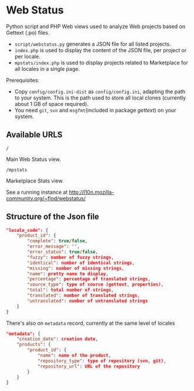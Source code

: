 Web Status
=========

Python script and PHP Web views used to analyze Web projects based on Gettext (.po) files.
* ```script/webstatus.py``` generates a JSON file for all listed projects.
* ```index.php``` is used to display the content of the JSON file, per project or per locale.
* ```mpstats/index.php``` is used to display projects related to Marketplace for all locales in a single page.

Prerequisites:
* Copy ```config/config.ini-dist``` as ```config/config.ini```, adapting the path to your system. This is the path used to store all local clones (currently about 1 GB of space required).
* You need ```git```, ```svn``` and ```msgfmt```(included in package *gettext*) on your system.

## Available URLS
```
/
```
Main Web Status view.

```
/mpstats
```
Marketplace Stats view.

See a running instance at http://l10n.mozilla-community.org/~flod/webstatus/

## Structure of the Json file

```JSON
"locale_code": {
    "product_id": {
        "complete": true/false,
        "error_message": "",
        "error_status": true/false,
        "fuzzy": number of fuzzy strings,
        "identical": number of identical strings,
        "missing": number of missing strings,
        "name": pretty name to display,
        "percentage": percentage of translated strings,
        "source_type": type of source (gettext, properties),
        "total": total number of strings,
        "translated": number of translated strings,
        "untranslated": number of untranslated strings
    }
}
```

There's also on `metadata` record, currently at the same level of locales
```JSON
"metadata": {
    "creation_date": creation date,
    "products": {
        "product_id": {
            "name": name of the product,
            "repository_type": type of repository (svn, git),
            "repository_url": URL of the repository
        }
    }
}
```
